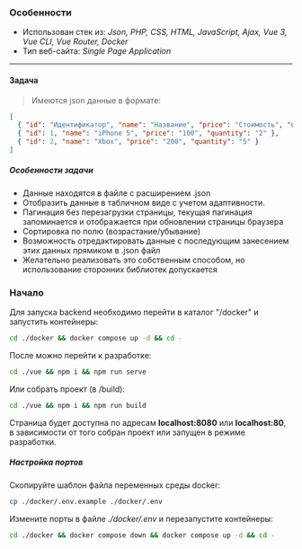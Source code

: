 ### Особенности

- Использован стек из: *Json, PHP, CSS, HTML, JavaScript, Ajax, Vue 3, Vue CLI, Vue Router, Docker*
- Тип веб-сайта: *Single Page Application*

----

#### Задача
> Имеются json данные в формате:
```json
[
  { "id": "Идентификатор", "name": "Название", "price": "Стоимость", "quantity": "Количество" },
  { "id": 1, "name": "iPhone 5", "price": "100", "quantity": "2" },
  { "id": 2, "name": "Xbox", "price": "200", "quantity": "5" }
]
```

##### Особенности задачи

- Данные находятся в файле с расширением .json
- Отобразить данные в табличном виде с учетом адаптивности.
- Пагинация без перезагрузки страницы, текущая пагинация запоминается и отображается при обновлении страницы браузера
- Сортировка по полю (возрастание/убывание)
- Возможность отредактировать данные с последующим занесением этих данных прямиком в .json файл
- Желательно реализовать это собственным способом, но использование сторонних библиотек допускается


### Начало

Для запуска backend необходимо перейти в каталог "/docker" и запустить контейнеры:
```bash
cd ./docker && docker compose up -d && cd -
```

После можно перейти к разработке:
```bash
cd ./vue && npm i && npm run serve
```

Или собрать проект (в /build):
```bash
cd ./vue && npm i && npm run build
```

Страница будет доступна по адресам **localhost:8080** или **localhost:80**, в зависимости от того собран проект или запущен в режиме разработки.

##### Настройка портов
Скопируйте шаблон файла переменных среды docker:
```bash
cp ./docker/.env.example ./docker/.env
```

Измените порты в файле *./docker/.env* и перезапустите контейнеры:
```bash
cd ./docker && docker compose down && docker compose up -d && cd -
```